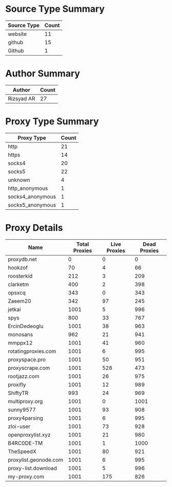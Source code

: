 # Source Type Summary

| Source Type | Count |
|-------------|-------|
| website | 11 |
| github | 15 |
| Github | 1 |


# Author Summary

| Author | Count |
|--------|-------|
| Rizsyad AR | 27 |


# Proxy Type Summary

| Proxy Type | Count |
|------------|-------|
| http | 21 |
| https | 14 |
| socks4 | 20 |
| socks5 | 22 |
| unknown | 4 |
| http_anonymous | 1 |
| socks4_anonymous | 1 |
| socks5_anonymous | 1 |


# Proxy Details

| Name | Total Proxies | Live Proxies | Dead Proxies |
|------|---------------|--------------|---------------|
| proxydb.net | 0 | 0 | 0 |
| hookzof | 70 | 4 | 66 |
| roosterkid | 212 | 3 | 209 |
| clarketm | 400 | 2 | 398 |
| opsxcq | 343 | 0 | 343 |
| Zaeem20 | 342 | 97 | 245 |
| jetkai | 1001 | 5 | 996 |
| spys | 800 | 33 | 767 |
| ErcinDedeoglu | 1001 | 38 | 963 |
| monosans | 962 | 21 | 941 |
| mmppx12 | 1001 | 41 | 960 |
| rotatingproxies.com | 1001 | 6 | 995 |
| proxyspace.pro | 1001 | 50 | 951 |
| proxyscrape.com | 1001 | 528 | 473 |
| rootjazz.com | 1001 | 26 | 975 |
| proxifly | 1001 | 12 | 989 |
| ShiftyTR | 993 | 24 | 969 |
| multiproxy.org | 1001 | 0 | 1001 |
| sunny9577 | 1001 | 93 | 908 |
| proxy4parsing | 1001 | 6 | 995 |
| zloi-user | 1001 | 73 | 928 |
| openproxylist.xyz | 1001 | 21 | 980 |
| B4RC0DE-TM | 1001 | 1 | 1000 |
| TheSpeedX | 1001 | 80 | 921 |
| proxylist.geonode.com | 1001 | 6 | 995 |
| proxy-list.download | 1001 | 5 | 996 |
| my-proxy.com | 1001 | 175 | 826 |
